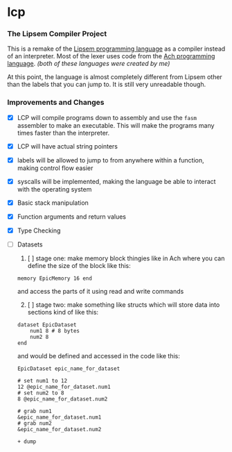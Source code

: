 # lcp
### The Lipsem Compiler Project

This is a remake of the [Lipsem programming language](https://github.com/Mespyr/lipsem) as a compiler instead of an interpreter.
Most of the lexer uses code from the [Ach programming language](https://github.com/Mespyr/ach).
*(both of these languages were created by me)*

At this point, the language is almost completely different from Lipsem other than the labels that you can jump to.
It is still very unreadable though.

### Improvements and Changes

- [x] LCP will compile programs down to assembly and use the `fasm` assembler to make an executable. This will make the programs many times faster than the interpreter.
- [x] LCP will have actual string pointers
- [x] labels will be allowed to jump to from anywhere within a function, making control flow easier
- [x] syscalls will be implemented, making the language be able to interact with the operating system
- [x] Basic stack manipulation
- [x] Function arguments and return values
- [x] Type Checking
- [ ] Datasets
	1. [ ] stage one:
	make memory block thingies like in Ach where you can define the size of the block like this:
	```
	memory EpicMemory 16 end
	```
	and access the parts of it using read and write commands


	2. [ ] stage two:
	make something like structs which will store data into sections kind of like this:
	```
	dataset EpicDataset
		num1 8 # 8 bytes
		num2 8
	end
	```

	and would be defined and accessed in the code like this:
	```
	EpicDataset epic_name_for_dataset

	# set num1 to 12
	12 @epic_name_for_dataset.num1
	# set num2 to 8
	8 @epic_name_for_dataset.num2

	# grab num1
	&epic_name_for_dataset.num1
	# grab num2
	&epic_name_for_dataset.num2

	+ dump
	```
